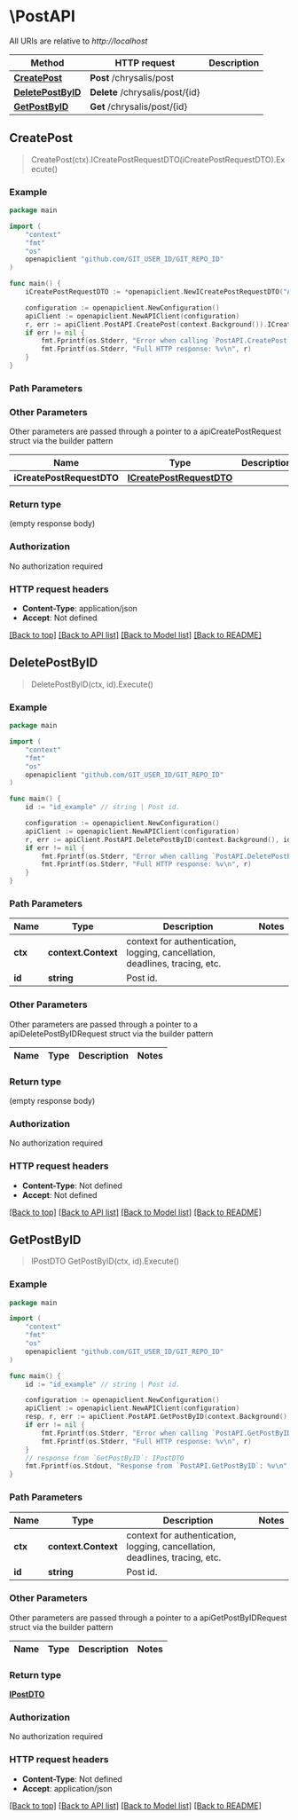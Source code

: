 # \PostAPI

All URIs are relative to *http://localhost*

Method | HTTP request | Description
------------- | ------------- | -------------
[**CreatePost**](PostAPI.md#CreatePost) | **Post** /chrysalis/post | 
[**DeletePostByID**](PostAPI.md#DeletePostByID) | **Delete** /chrysalis/post/{id} | 
[**GetPostByID**](PostAPI.md#GetPostByID) | **Get** /chrysalis/post/{id} | 



## CreatePost

> CreatePost(ctx).ICreatePostRequestDTO(iCreatePostRequestDTO).Execute()





### Example

```go
package main

import (
	"context"
	"fmt"
	"os"
	openapiclient "github.com/GIT_USER_ID/GIT_REPO_ID"
)

func main() {
	iCreatePostRequestDTO := *openapiclient.NewICreatePostRequestDTO("Author_example", "Title_example", "Content_example", "Thumbnail_example", "CreatedAt_example", "UpdatedAt_example") // ICreatePostRequestDTO | 

	configuration := openapiclient.NewConfiguration()
	apiClient := openapiclient.NewAPIClient(configuration)
	r, err := apiClient.PostAPI.CreatePost(context.Background()).ICreatePostRequestDTO(iCreatePostRequestDTO).Execute()
	if err != nil {
		fmt.Fprintf(os.Stderr, "Error when calling `PostAPI.CreatePost``: %v\n", err)
		fmt.Fprintf(os.Stderr, "Full HTTP response: %v\n", r)
	}
}
```

### Path Parameters



### Other Parameters

Other parameters are passed through a pointer to a apiCreatePostRequest struct via the builder pattern


Name | Type | Description  | Notes
------------- | ------------- | ------------- | -------------
 **iCreatePostRequestDTO** | [**ICreatePostRequestDTO**](ICreatePostRequestDTO.md) |  | 

### Return type

 (empty response body)

### Authorization

No authorization required

### HTTP request headers

- **Content-Type**: application/json
- **Accept**: Not defined

[[Back to top]](#) [[Back to API list]](../README.md#documentation-for-api-endpoints)
[[Back to Model list]](../README.md#documentation-for-models)
[[Back to README]](../README.md)


## DeletePostByID

> DeletePostByID(ctx, id).Execute()





### Example

```go
package main

import (
	"context"
	"fmt"
	"os"
	openapiclient "github.com/GIT_USER_ID/GIT_REPO_ID"
)

func main() {
	id := "id_example" // string | Post id.

	configuration := openapiclient.NewConfiguration()
	apiClient := openapiclient.NewAPIClient(configuration)
	r, err := apiClient.PostAPI.DeletePostByID(context.Background(), id).Execute()
	if err != nil {
		fmt.Fprintf(os.Stderr, "Error when calling `PostAPI.DeletePostByID``: %v\n", err)
		fmt.Fprintf(os.Stderr, "Full HTTP response: %v\n", r)
	}
}
```

### Path Parameters


Name | Type | Description  | Notes
------------- | ------------- | ------------- | -------------
**ctx** | **context.Context** | context for authentication, logging, cancellation, deadlines, tracing, etc.
**id** | **string** | Post id. | 

### Other Parameters

Other parameters are passed through a pointer to a apiDeletePostByIDRequest struct via the builder pattern


Name | Type | Description  | Notes
------------- | ------------- | ------------- | -------------


### Return type

 (empty response body)

### Authorization

No authorization required

### HTTP request headers

- **Content-Type**: Not defined
- **Accept**: Not defined

[[Back to top]](#) [[Back to API list]](../README.md#documentation-for-api-endpoints)
[[Back to Model list]](../README.md#documentation-for-models)
[[Back to README]](../README.md)


## GetPostByID

> IPostDTO GetPostByID(ctx, id).Execute()





### Example

```go
package main

import (
	"context"
	"fmt"
	"os"
	openapiclient "github.com/GIT_USER_ID/GIT_REPO_ID"
)

func main() {
	id := "id_example" // string | Post id.

	configuration := openapiclient.NewConfiguration()
	apiClient := openapiclient.NewAPIClient(configuration)
	resp, r, err := apiClient.PostAPI.GetPostByID(context.Background(), id).Execute()
	if err != nil {
		fmt.Fprintf(os.Stderr, "Error when calling `PostAPI.GetPostByID``: %v\n", err)
		fmt.Fprintf(os.Stderr, "Full HTTP response: %v\n", r)
	}
	// response from `GetPostByID`: IPostDTO
	fmt.Fprintf(os.Stdout, "Response from `PostAPI.GetPostByID`: %v\n", resp)
}
```

### Path Parameters


Name | Type | Description  | Notes
------------- | ------------- | ------------- | -------------
**ctx** | **context.Context** | context for authentication, logging, cancellation, deadlines, tracing, etc.
**id** | **string** | Post id. | 

### Other Parameters

Other parameters are passed through a pointer to a apiGetPostByIDRequest struct via the builder pattern


Name | Type | Description  | Notes
------------- | ------------- | ------------- | -------------


### Return type

[**IPostDTO**](IPostDTO.md)

### Authorization

No authorization required

### HTTP request headers

- **Content-Type**: Not defined
- **Accept**: application/json

[[Back to top]](#) [[Back to API list]](../README.md#documentation-for-api-endpoints)
[[Back to Model list]](../README.md#documentation-for-models)
[[Back to README]](../README.md)

